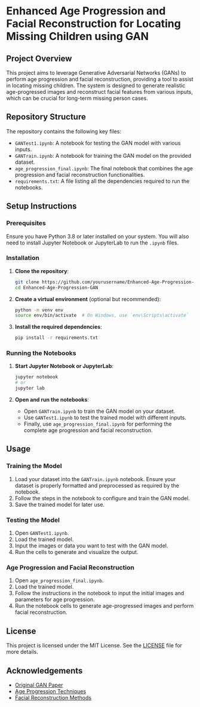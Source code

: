 # Enhanced Age Progression and Facial Reconstruction for Locating Missing Children using GAN

## Project Overview

This project aims to leverage Generative Adversarial Networks (GANs) to perform age progression and facial reconstruction, providing a tool to assist in locating missing children. The system is designed to generate realistic age-progressed images and reconstruct facial features from various inputs, which can be crucial for long-term missing person cases.

## Repository Structure

The repository contains the following key files:

- `GANTest1.ipynb`: A notebook for testing the GAN model with various inputs.
- `GANTrain.ipynb`: A notebook for training the GAN model on the provided dataset.
- `age_progression_final.ipynb`: The final notebook that combines the age progression and facial reconstruction functionalities.
- `requirements.txt`: A file listing all the dependencies required to run the notebooks.

## Setup Instructions

### Prerequisites

Ensure you have Python 3.8 or later installed on your system. You will also need to install Jupyter Notebook or JupyterLab to run the `.ipynb` files.

### Installation

1. **Clone the repository**:
    ```bash
    git clone https://github.com/yourusername/Enhanced-Age-Progression-GAN.git
    cd Enhanced-Age-Progression-GAN
    ```

2. **Create a virtual environment** (optional but recommended):
    ```bash
    python -m venv env
    source env/bin/activate  # On Windows, use `env\Scripts\activate`
    ```

3. **Install the required dependencies**:
    ```bash
    pip install -r requirements.txt
    ```

### Running the Notebooks

1. **Start Jupyter Notebook or JupyterLab**:
    ```bash
    jupyter notebook
    # or
    jupyter lab
    ```

2. **Open and run the notebooks**:
    - Open `GANTrain.ipynb` to train the GAN model on your dataset.
    - Use `GANTest1.ipynb` to test the trained model with different inputs.
    - Finally, use `age_progression_final.ipynb` for performing the complete age progression and facial reconstruction.

## Usage

### Training the Model

1. Load your dataset into the `GANTrain.ipynb` notebook. Ensure your dataset is properly formatted and preprocessed as required by the notebook.
2. Follow the steps in the notebook to configure and train the GAN model.
3. Save the trained model for later use.

### Testing the Model

1. Open `GANTest1.ipynb`.
2. Load the trained model.
3. Input the images or data you want to test with the GAN model.
4. Run the cells to generate and visualize the output.

### Age Progression and Facial Reconstruction

1. Open `age_progression_final.ipynb`.
2. Load the trained model.
3. Follow the instructions in the notebook to input the initial images and parameters for age progression.
4. Run the notebook cells to generate age-progressed images and perform facial reconstruction.


## License

This project is licensed under the MIT License. See the [LICENSE](LICENSE) file for more details.

## Acknowledgements

- [Original GAN Paper](https://arxiv.org/abs/1406.2661)
- [Age Progression Techniques](https://example.com/age-progression)
- [Facial Reconstruction Methods](https://example.com/facial-reconstruction)
